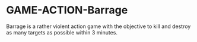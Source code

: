 # GAME-ACTION-Barrage
Barrage is a rather violent action game with the objective to kill and destroy as many targets as possible within 3 minutes.
